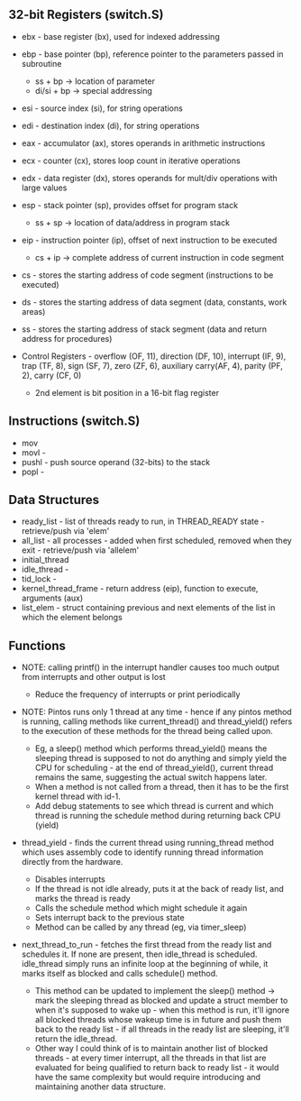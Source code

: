 ## 32-bit Registers (switch.S)
  * ebx - base register (bx), used for indexed addressing
  * ebp - base pointer (bp), reference pointer to the parameters passed in subroutine
    - ss + bp -> location of parameter
    - di/si + bp -> special addressing
  * esi - source index (si), for string operations
  * edi - destination index (di), for string operations
  * eax - accumulator (ax), stores operands in arithmetic instructions
  * ecx - counter (cx), stores loop count in iterative operations
  * edx - data register (dx), stores operands for mult/div operations with large values
  * esp - stack pointer (sp), provides offset for program stack
    - ss + sp -> location of data/address in program stack
  * eip - instruction pointer (ip), offset of next instruction to be executed
    - cs + ip -> complete address of current instruction in code segment

  * cs - stores the starting address of code segment (instructions to be executed)
  * ds - stores the starting address of data segment (data, constants, work areas)
  * ss - stores the starting address of stack segment (data and return address for procedures)

  * Control Registers - overflow (OF, 11), direction (DF, 10), interrupt (IF, 9), trap (TF, 8), sign (SF, 7), zero (ZF, 6),
    auxiliary carry(AF, 4), parity (PF, 2), carry (CF, 0)
    - 2nd element is bit position in a 16-bit flag register

## Instructions (switch.S)
  * mov
  * movl - 
  * pushl - push source operand (32-bits) to the stack
  * popl - 

## Data Structures
  * ready\_list - list of threads ready to run, in THREAD\_READY state - retrieve/push via 'elem'
  * all\_list - all processes - added when first scheduled, removed when they exit - retrieve/push via 'allelem'
  * initial\_thread
  * idle\_thread - 
  * tid\_lock - 
  * kernel\_thread\_frame - return address (eip), function to execute, arguments (aux)
  * list\_elem - struct containing previous and next elements of the list in which the element belongs


## Functions
  * NOTE: calling printf() in the interrupt handler causes too much output from interrupts and other output is lost
    - Reduce the frequency of interrupts or print periodically

  * NOTE: Pintos runs only 1 thread at any time - hence if any pintos method is running, calling methods like current\_thread() and
    thread\_yield() refers to the execution of these methods for the thread being called upon.
    - Eg, a sleep() method which performs thread\_yield() means the sleeping thread is supposed to not do anything and simply yield the CPU
      for scheduling - at the end of thread\_yield(), current thread remains the same, suggesting the actual switch happens later.
    - When a method is not called from a thread, then it has to be the first kernel thread with id-1.
    - Add debug statements to see which thread is current and which thread is running the schedule method during returning back CPU (yield)

  * thread\_yield - finds the current thread using running\_thread method which uses assembly code to identify running thread information
    directly from the hardware.
    - Disables interrupts
    - If the thread is not idle already, puts it at the back of ready list, and marks the thread is ready
    - Calls the schedule method which might schedule it again
    - Sets interrupt back to the previous state
    - Method can be called by any thread (eg, via timer\_sleep)

  * next\_thread\_to\_run - fetches the first thread from the ready list and schedules it. If none are present, then idle\_thread is
    scheduled. idle\_thread simply runs an infinite loop at the beginning of while, it marks itself as blocked and calls schedule()
    method.
    - This method can be updated to implement the sleep() method -> mark the sleeping thread as blocked and update a struct member to
      when it's supposed to wake up - when this method is run, it'll ignore all blocked threads whose wakeup time is in future and push
      them back to the ready list - if all threads in the ready list are sleeping, it'll return the idle\_thread.
    - Other way I could think of is to maintain another list of blocked threads - at every timer interrupt, all the threads in that list
      are evaluated for being qualified to return back to ready list - it would have the same complexity but would require introducing
      and maintaining another data structure.
